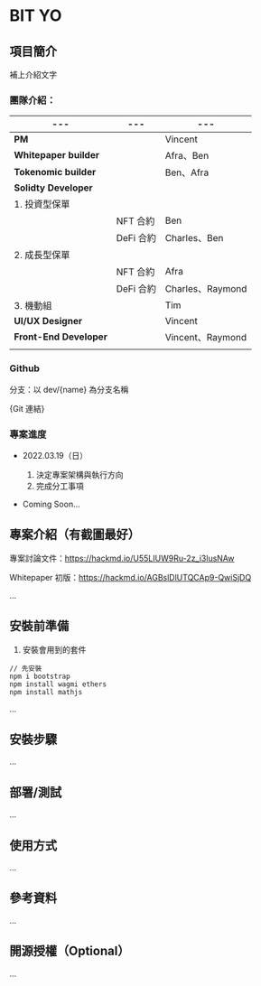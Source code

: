 # BIT YO

## 項目簡介

補上介紹文字

### 團隊介紹：

|---|---|---|
|---|---|---|
| **PM** | | Vincent |
| **Whitepaper builder** | | Afra、Ben |
| **Tokenomic builder** | | Ben、Afra |
| **Solidty Developer** | |  
| 1. 投資型保單  |
| | NFT 合約 | Ben |
| | DeFi 合約 | Charles、Ben |
| 2. 成長型保單  |
| | NFT 合約 | Afra  |
| | DeFi 合約 | Charles、Raymond |
| 3. 機動組  | | Tim |
| **UI/UX Designer** | | Vincent   |
| **Front-End Developer** | | Vincent、Raymond |
||||

### Github

分支：以 dev/{name} 為分支名稱

{Git 連結}

### 專案進度

- 2022.03.19（日）
  1. 決定專案架構與執行方向
  2. 完成分工事項

- Coming Soon...

## 專案介紹（有截圖最好）

專案討論文件：https://hackmd.io/U55LIUW9Ru-2z_i3lusNAw

Whitepaper 初版：https://hackmd.io/AGBslDlUTQCAp9-QwiSjDQ

...

## 安裝前準備

1. 安裝會用到的套件
```
// 先安裝
npm i bootstrap
npm install wagmi ethers
npm install mathjs
```
...

## 安裝步驟

...

## 部署/測試

...

## 使用方式

...

## 參考資料

...

## 開源授權（Optional）

...


